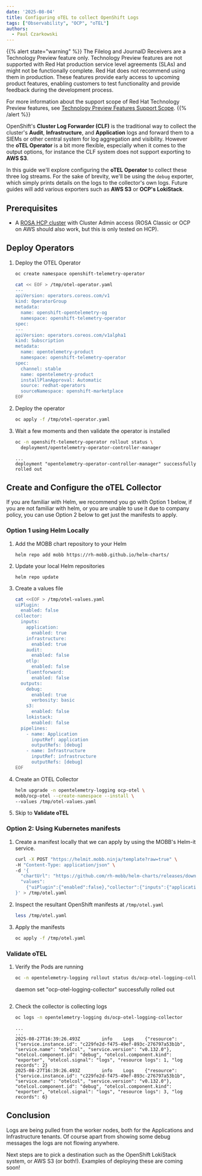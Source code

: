 ```yaml
---
date: '2025-08-04'
title: Configuring oTEL to collect OpenShift Logs
tags: ["Observability", "OCP", "oTEL"]
authors:
  - Paul Czarkowski
---
```


{{% alert state="warning" %}}
The Filelog and JournalD Receivers are a Technology Preview feature only. Technology Preview features are not supported with Red Hat production service level agreements (SLAs) and might not be functionally complete. Red Hat does not recommend using them in production. These features provide early access to upcoming product features, enabling customers to test functionality and provide feedback during the development process.

For more information about the support scope of Red Hat Technology Preview features, see [Technology Preview Features Support Scope](https://access.redhat.com/support/offerings/techpreview/?extIdCarryOver=true&sc_cid=701f2000001Css5AAC).
{{% /alert %}}

OpenShift's **Cluster Log Forwarder (CLF)** is the traditional way to collect the cluster's **Audit**, **Infrastructure**, and **Application** logs and forward them to a SIEMs or other central system for log aggregation and visibility.  However the **oTEL Operator** is a bit more flexible, especially when it comes to the output options, for instance the CLF system does not support exporting to **AWS S3**.

In this guide we'll explore configuring the **oTEL Operator** to collect these three log streams. For the sake of brevity, we'll be using the `debug` exporter, which simply prints details on the logs to the collector's own logs. Future guides will add various exporters such as **AWS S3** or **OCP's LokiStack**.

## Prerequisites

* A [ROSA HCP cluster](https://cloud.redhat.com/experts/rosa/terraform/hcp/) with Cluster Admin access (ROSA Classic or OCP on AWS should also work, but this is only tested on HCP).

## Deploy Operators

1. Deploy the OTEL Operator

    ```bash
    oc create namespace openshift-telemetry-operator
    ```

    ```bash
    cat << EOF > /tmp/otel-operator.yaml
    ---
    apiVersion: operators.coreos.com/v1
    kind: OperatorGroup
    metadata:
      name: openshift-opentelemetry-og
      namespace: openshift-telemetry-operator
    spec:
    ---
    apiVersion: operators.coreos.com/v1alpha1
    kind: Subscription
    metadata:
      name: opentelemetry-product
      namespace: openshift-telemetry-operator
    spec:
      channel: stable
      name: opentelemetry-product
      installPlanApproval: Automatic
      source: redhat-operators
      sourceNamespace: openshift-marketplace
    EOF
    ```

1. Deploy the operator

    ```bash
    oc apply -f /tmp/otel-operator.yaml
    ```

1. Wait a few moments and then validate the operator is installed

    ```bash
    oc -n openshift-telemetry-operator rollout status \
      deployment/opentelemetry-operator-controller-manager
    ```

    ```
    ...
    deployment "opentelemetry-operator-controller-manager" successfully rolled out
    ```

## Create and Configure the oTEL Collector

If you are familiar with Helm, we recommend you go with Option 1 below, if you are not familiar with helm, or you are unable to use it due to company policy, you can use Option 2 below to get just the manifests to apply.

### Option 1 using Helm Locally

1. Add the MOBB chart repository to your Helm

    ```
    helm repo add mobb https://rh-mobb.github.io/helm-charts/
    ```

1. Update your local Helm repositories

    ```
    helm repo update
    ```

1. Create a values file

    ```bash
    cat <<EOF > /tmp/otel-values.yaml
    uiPlugin:
      enabled: false
    collector:
      inputs:
        application:
          enabled: true
        infrastructure:
          enabled: true
        audit:
          enabled: false
        otlp:
          enabled: false
        fluentforward:
          enabled: false
      outputs:
        debug:
          enabled: true
          verbosity: basic
        s3:
          enabled: false
        lokistack:
          enabled: false
      pipelines:
        - name: Application
          inputRef: application
          outputRefs: [debug]
        - name: Infrastructure
          inputRef: infrastructure
          outputRefs: [debug]
    EOF
    ```

1. Create an OTEL Collector

    ```bash
    helm upgrade -n opentelemetry-logging ocp-otel \
    mobb/ocp-otel --create-namespace --install \
    --values /tmp/otel-values.yaml
    ```

1. Skip to **Validate oTEL**

### Option 2: Using Kubernetes manifests

1. Create a manifest locally that we can apply by using the MOBB's Helm-it service.

    ```bash
    curl -X POST "https://helmit.mobb.ninja/template?raw=true" \
    -H "Content-Type: application/json" \
    -d '{
      "chartUrl": "https://github.com/rh-mobb/helm-charts/releases/download/ocp-otel-0.1.1/ocp-otel-0.1.1.tgz",
      "values":
        {"uiPlugin":{"enabled":false},"collector":{"inputs":{"application":{"enabled":true},"infrastructure":{"enabled":true},"audit":{"enabled":false},"otlp":{"enabled":false},"fluentforward":{"enabled":false}},"outputs":{"debug":{"enabled":true,"verbosity":"basic"},"s3":{"enabled":false},"lokistack":{"enabled":false}},"pipelines":[{"name":"Application","inputRef":"application","outputRefs":["debug"]},{"name":"Infrastructure","inputRef":"infrastructure","outputRefs":["debug"]}]}}
    }' > /tmp/otel.yaml
    ```

1. Inspect the resultant OpenShift manifests at `/tmp/otel.yaml`

    ```bash
    less /tmp/otel.yaml
    ```

1. Apply the manifests

    ```bash
    oc apply -f /tmp/otel.yaml
    ```

### Validate oTEL

1. Verify the Pods are running

    ```bash
    oc -n opentelemetry-logging rollout status ds/ocp-otel-logging-collector

    ```
    daemon set "ocp-otel-logging-collector" successfully rolled out
    ```

1. Check the collector is collecting logs

    ```bash
    oc logs -n opentelemetry-logging ds/ocp-otel-logging-collector
    ```

    ```
    ...
    ...
    2025-08-27T16:39:26.493Z        info    Logs    {"resource": {"service.instance.id": "c229fe2d-f475-49ef-893c-276797a53b1b", "service.name": "otelcol", "service.version": "v0.132.0"}, "otelcol.component.id": "debug", "otelcol.component.kind": "exporter", "otelcol.signal": "logs", "resource logs": 1, "log records": 2}
    2025-08-27T16:39:26.493Z        info    Logs    {"resource": {"service.instance.id": "c229fe2d-f475-49ef-893c-276797a53b1b", "service.name": "otelcol", "service.version": "v0.132.0"}, "otelcol.component.id": "debug", "otelcol.component.kind": "exporter", "otelcol.signal": "logs", "resource logs": 3, "log records": 6}
    ```

## Conclusion

Logs are being pulled from the worker nodes, both for the Applications and Infrastructure tenants.  Of course apart from showing some debug messages the logs are not flowing anywhere.

Next steps are to pick a destination such as the OpenShift LokiStack system, or AWS S3 (or both!). Examples of deploying these are coming soon!